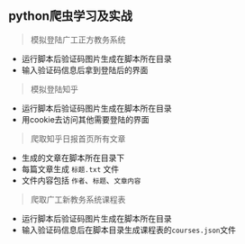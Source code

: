 ## python爬虫学习及实战

> 模拟登陆广工正方教务系统

- 运行脚本后验证码图片生成在脚本所在目录
- 输入验证码信息后拿到登陆后的界面

> 模拟登陆知乎

- 运行脚本后验证码图片生成在脚本所在目录
- 用cookie去访问其他需要登陆的界面

> 爬取知乎日报首页所有文章

- 生成的文章在脚本所在目录下
- 每篇文章生成 `标题.txt` 文件
- 文件内容包括 `作者`、`标题`、`文章内容`

> 爬取广工新教务系统课程表

- 运行脚本后验证码图片生成在脚本所在目录
- 输入验证码信息后在脚本目录生成课程表的`courses.json`文件


